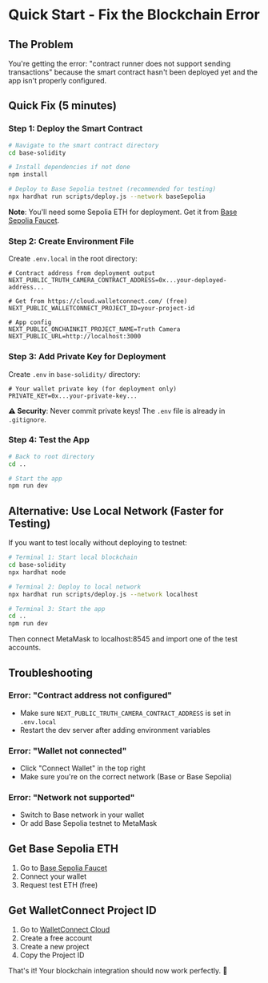 # Quick Start - Fix the Blockchain Error

## The Problem
You're getting the error: "contract runner does not support sending transactions" because the smart contract hasn't been deployed yet and the app isn't properly configured.

## Quick Fix (5 minutes)

### Step 1: Deploy the Smart Contract

```bash
# Navigate to the smart contract directory
cd base-solidity

# Install dependencies if not done
npm install

# Deploy to Base Sepolia testnet (recommended for testing)
npx hardhat run scripts/deploy.js --network baseSepolia
```

**Note**: You'll need some Sepolia ETH for deployment. Get it from [Base Sepolia Faucet](https://www.coinbase.com/faucets/base-ethereum-sepolia-faucet).

### Step 2: Create Environment File

Create `.env.local` in the root directory:

```env
# Contract address from deployment output
NEXT_PUBLIC_TRUTH_CAMERA_CONTRACT_ADDRESS=0x...your-deployed-address...

# Get from https://cloud.walletconnect.com/ (free)
NEXT_PUBLIC_WALLETCONNECT_PROJECT_ID=your-project-id

# App config
NEXT_PUBLIC_ONCHAINKIT_PROJECT_NAME=Truth Camera
NEXT_PUBLIC_URL=http://localhost:3000
```

### Step 3: Add Private Key for Deployment

Create `.env` in `base-solidity/` directory:

```env
# Your wallet private key (for deployment only)
PRIVATE_KEY=0x...your-private-key...
```

**⚠️ Security**: Never commit private keys! The `.env` file is already in `.gitignore`.

### Step 4: Test the App

```bash
# Back to root directory
cd ..

# Start the app
npm run dev
```

## Alternative: Use Local Network (Faster for Testing)

If you want to test locally without deploying to testnet:

```bash
# Terminal 1: Start local blockchain
cd base-solidity
npx hardhat node

# Terminal 2: Deploy to local network
npx hardhat run scripts/deploy.js --network localhost

# Terminal 3: Start the app
cd ..
npm run dev
```

Then connect MetaMask to localhost:8545 and import one of the test accounts.

## Troubleshooting

### Error: "Contract address not configured"
- Make sure `NEXT_PUBLIC_TRUTH_CAMERA_CONTRACT_ADDRESS` is set in `.env.local`
- Restart the dev server after adding environment variables

### Error: "Wallet not connected"
- Click "Connect Wallet" in the top right
- Make sure you're on the correct network (Base or Base Sepolia)

### Error: "Network not supported"
- Switch to Base network in your wallet
- Or add Base Sepolia testnet to MetaMask

## Get Base Sepolia ETH
1. Go to [Base Sepolia Faucet](https://www.coinbase.com/faucets/base-ethereum-sepolia-faucet)
2. Connect your wallet
3. Request test ETH (free)

## Get WalletConnect Project ID
1. Go to [WalletConnect Cloud](https://cloud.walletconnect.com/)
2. Create a free account
3. Create a new project
4. Copy the Project ID

That's it! Your blockchain integration should now work perfectly. 🎉 